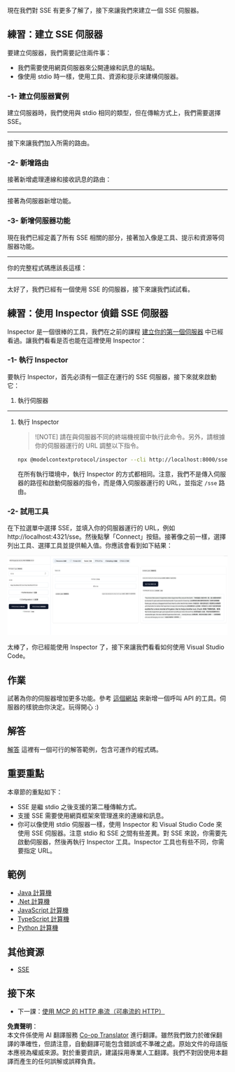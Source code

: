 <!--
CO_OP_TRANSLATOR_METADATA:
{
  "original_hash": "d90ca3d326c48fab2ac0ebd3a9876f59",
  "translation_date": "2025-07-13T19:51:06+00:00",
  "source_file": "03-GettingStarted/05-sse-server/README.md",
  "language_code": "tw"
}
-->
現在我們對 SSE 有更多了解了，接下來讓我們來建立一個 SSE 伺服器。

## 練習：建立 SSE 伺服器

要建立伺服器，我們需要記住兩件事：

- 我們需要使用網頁伺服器來公開連線和訊息的端點。
- 像使用 stdio 時一樣，使用工具、資源和提示來建構伺服器。

### -1- 建立伺服器實例

建立伺服器時，我們使用與 stdio 相同的類型，但在傳輸方式上，我們需要選擇 SSE。

---

接下來讓我們加入所需的路由。

### -2- 新增路由

接著新增處理連線和接收訊息的路由：

---

接著為伺服器新增功能。

### -3- 新增伺服器功能

現在我們已經定義了所有 SSE 相關的部分，接著加入像是工具、提示和資源等伺服器功能。

---

你的完整程式碼應該長這樣：

---

太好了，我們已經有一個使用 SSE 的伺服器，接下來讓我們試試看。

## 練習：使用 Inspector 偵錯 SSE 伺服器

Inspector 是一個很棒的工具，我們在之前的課程 [建立你的第一個伺服器](/03-GettingStarted/01-first-server/README.md) 中已經看過。讓我們看看是否也能在這裡使用 Inspector：

### -1- 執行 Inspector

要執行 Inspector，首先必須有一個正在運行的 SSE 伺服器，接下來就來啟動它：

1. 執行伺服器

---

1. 執行 Inspector

    > ![NOTE]
    > 請在與伺服器不同的終端機視窗中執行此命令。另外，請根據你的伺服器運行的 URL 調整以下指令。

    ```sh
    npx @modelcontextprotocol/inspector --cli http://localhost:8000/sse --method tools/list
    ```

    在所有執行環境中，執行 Inspector 的方式都相同。注意，我們不是傳入伺服器的路徑和啟動伺服器的指令，而是傳入伺服器運行的 URL，並指定 `/sse` 路由。

### -2- 試用工具

在下拉選單中選擇 SSE，並填入你的伺服器運行的 URL，例如 http://localhost:4321/sse。然後點擊「Connect」按鈕。接著像之前一樣，選擇列出工具、選擇工具並提供輸入值。你應該會看到如下結果：

![SSE Server running in inspector](../../../../translated_images/sse-inspector.d86628cc597b8fae807a31d3d6837842f5f9ee1bcc6101013fa0c709c96029ad.tw.png)

太棒了，你已經能使用 Inspector 了，接下來讓我們看看如何使用 Visual Studio Code。

## 作業

試著為你的伺服器增加更多功能。參考 [這個網站](https://api.chucknorris.io/) 來新增一個呼叫 API 的工具。伺服器的樣貌由你決定。玩得開心 :)

## 解答

[解答](./solution/README.md) 這裡有一個可行的解答範例，包含可運作的程式碼。

## 重要重點

本章節的重點如下：

- SSE 是繼 stdio 之後支援的第二種傳輸方式。
- 支援 SSE 需要使用網頁框架來管理進來的連線和訊息。
- 你可以像使用 stdio 伺服器一樣，使用 Inspector 和 Visual Studio Code 來使用 SSE 伺服器。注意 stdio 和 SSE 之間有些差異。對 SSE 來說，你需要先啟動伺服器，然後再執行 Inspector 工具。Inspector 工具也有些不同，你需要指定 URL。

## 範例

- [Java 計算機](../samples/java/calculator/README.md)
- [.Net 計算機](../../../../03-GettingStarted/samples/csharp)
- [JavaScript 計算機](../samples/javascript/README.md)
- [TypeScript 計算機](../samples/typescript/README.md)
- [Python 計算機](../../../../03-GettingStarted/samples/python)

## 其他資源

- [SSE](https://developer.mozilla.org/en-US/docs/Web/API/Server-sent_events)

## 接下來

- 下一課：[使用 MCP 的 HTTP 串流（可串流的 HTTP）](../06-http-streaming/README.md)

**免責聲明**：  
本文件係使用 AI 翻譯服務 [Co-op Translator](https://github.com/Azure/co-op-translator) 進行翻譯。雖然我們致力於確保翻譯的準確性，但請注意，自動翻譯可能包含錯誤或不準確之處。原始文件的母語版本應視為權威來源。對於重要資訊，建議採用專業人工翻譯。我們不對因使用本翻譯而產生的任何誤解或誤釋負責。